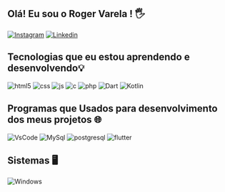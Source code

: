 ## Olá! Eu sou o Roger Varela ! 🖐️
[![Instagram](https://img.shields.io/badge/Instagram-E4405F?style=for-the-badge&logo=instagram&logoColor=white)](https://instagram.com/rogervarela99)
[![Linkedin](https://img.shields.io/badge/LinkedIn-0077B5?style=for-the-badge&logo=linkedin&logoColor=white)](https://www.linkedin.com/in/roger-varela-4b768a189)

## Tecnologias que eu estou aprendendo e desenvolvendo💡​
<div style="display: inline_block">
  <img align="center" alt="html5" src="https://img.shields.io/badge/HTML5-E34F26?style=for-the-badge&logo=html5&logoColor=white" />
  <img align="center" alt="css" src="https://img.shields.io/badge/CSS-1572B6?style=for-the-badge&logo=css3&logoColor=white" />
  <img align="center" alt="js" src="https://img.shields.io/badge/JavaScript-F7DF1E?style=for-the-badge&logo=javascript&logoColor=black" />
  <img align="center" alt="c" src="https://img.shields.io/badge/C-00599C?style=for-the-badge&logo=c&logoColor=white" />
  <img align="center" alt="php" src="https://img.shields.io/badge/PHP-777BB4?style=for-the-badge&logo=php&logoColor=white" />
  <img align="center" alt="Dart" src="https://img.shields.io/badge/Dart-0175C2?style=for-the-badge&logo=dart&logoColor=white" />
  <img align="center" alt="Kotlin" src="https://img.shields.io/badge/Kotlin-0095D5?&style=for-the-badge&logo=kotlin&logoColor=white" />
  

## Programas que Usados para desenvolvimento dos meus projetos 🌐​
<div style="display: inline_block">
<img align="center" alt="VsCode" src="https://img.shields.io/badge/Vscode-007ACC?style=for-the-badge&logo=visual-studio-code&logoColor=white" />
<img align="center" alt="MySql" src="https://img.shields.io/badge/MySQL-00000F?style=for-the-badge&logo=mysql&logoColor=white" />
<img align="center" alt="postgresql" src="https://img.shields.io/badge/PostgreSQL-000?style=for-the-badge&logo=postgresql" />
<img align="center" alt="flutter" src="https://img.shields.io/badge/Flutter-02569B?style=for-the-badge&logo=flutter&logoColor=white" />
<br>

 ## Sistemas  🖥️​
<div style="display: inline_block">
<img align="center" alt="Windows" src="https://img.shields.io/badge/Windows-000?style=for-the-badge&logo=windows&logoColor=2CA5E0" />
</div><br/>


